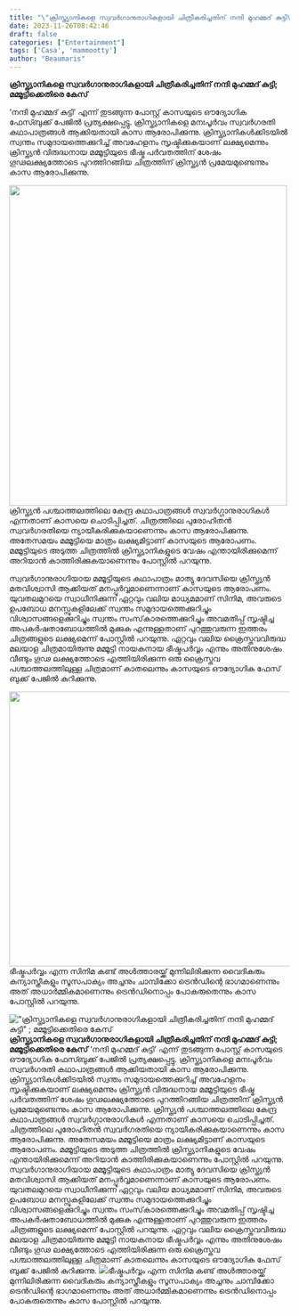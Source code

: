 ```yaml
---
title: "\"ക്രിസ്ത്യാനികളെ സ്വവർഗാനുരാഗികളായി ചിത്രീകരിച്ചതിന് നന്ദി മുഹമ്മദ് കുട്ടി\" ; മമ്മൂട്ടിക്കെതിരെ കേസ്"
date: 2023-11-26T08:42:46
draft: false
categories: ["Entertainment"]
tags: ['Casa', 'mammootty']
author: "Beaumaris"
---
```


<strong>ക്രിസ്ത്യാനികളെ സ്വവർഗാനുരാഗികളായി ചിത്രീകരിച്ചതിന് നന്ദി മുഹമ്മദ് കുട്ടി; മമ്മൂട്ടിക്കെതിരെ കേസ്</strong>

‘നന്ദി മുഹമ്മദ് കുട്ടി’ എന്ന് തുടങ്ങുന്ന പോസ്റ്റ് കാസയുടെ ഔദ്യോഗിക ഫേസ്ബുക്ക് പേജിൽ പ്രത്യക്ഷപ്പെട്ടു. ക്രിസ്ത്യാനികളെ മനഃപൂർവം സ്വവർഗരതി കഥാപാത്രങ്ങൾ ആക്കിയതായി കാസ ആരോപിക്കുന്നു.
ക്രിസ്ത്യാനികൾക്കിടയിൽ സ്വന്തം സമുദായത്തെക്കുറിച്ച് അവഹേളനം സൃഷ്ടിക്കുകയാണ് ലക്ഷ്യമെന്നും ക്രിസ്ത്യൻ വിരുദ്ധനായ മമ്മൂട്ടിയുടെ ഭീഷ്മ പർവതത്തിന് ശേഷം ഗൂഢലക്ഷ്യത്തോടെ പുറത്തിറങ്ങിയ ചിത്രത്തിന് ക്രിസ്ത്യൻ പ്രമേയമുണ്ടെന്നും കാസ ആരോപിക്കുന്നു.

<img class="size-full wp-image-431295 aligncenter" src="https://cdn.boolokam.com/articles/2023/11/wfwwww.webp" alt="" width="499" height="576" />ക്രിസ്ത്യൻ പശ്ചാത്തലത്തിലെ കേന്ദ്ര കഥാപാത്രങ്ങൾ സ്വവർഗ്ഗാനുരാഗികൾ എന്നതാണ് കാസയെ ചൊടിപ്പിച്ചത്. ചിത്രത്തിലെ പുരോഹിതൻ സ്വവർഗരതിയെ ന്യായീകരിക്കുകയാണെന്നും കാസ ആരോപിക്കുന്നു. അതേസമയം മമ്മൂട്ടിയെ മാത്രം ലക്ഷ്യമിട്ടാണ് കാസയുടെ ആരോപണം. മമ്മൂട്ടിയുടെ അടുത്ത ചിത്രത്തിൽ ക്രിസ്ത്യാനികളുടെ വേഷം എന്തായിരിക്കുമെന്ന് അറിയാൻ കാത്തിരിക്കുകയാണെന്നും പോസ്റ്റിൽ പറയുന്നു.

സ്വവര്‍ഗാനുരാഗിയായ മമ്മൂട്ടിയുടെ കഥാപാത്രം മാത്യു ദേവസിയെ ക്രിസ്ത്യന്‍ മതവിശ്വാസി ആക്കിയത്​ മനപ്പൂർവ്വമാണെന്നാണ്​ കാസയുടെ ആരോപണം. യുവതലമുറയെ സ്വാധീനിക്കുന്ന ഏറ്റവും വലിയ മാധ്യമമാണ് സിനിമ, അവരുടെ ഉപബോധ മനസ്സുകളിലേക്ക് സ്വന്തം സമുദായത്തെക്കുറിച്ചും വിശ്വാസങ്ങളെക്കുറിച്ചും സ്വന്തം സംസ്‌കാരത്തെക്കുറിച്ചും അവമതിപ്പ് സൃഷ്ടിച്ച അപകര്‍ഷതാബോധത്തില്‍ മുക്കുക എന്നുള്ളതാണ് പുറത്തുവരുന്ന ഇത്തരം ചിത്രങ്ങളുടെ ലക്ഷ്യമെന്ന് പോസ്റ്റില്‍ പറയുന്നു. ഏറ്റവും വലിയ ക്രൈസ്തവവിരുദ്ധ മലയാള ചിത്രമായിരുന്നു മമ്മൂട്ടി നായകനായ ഭീഷ്മപര്‍വ്വം എന്നും അതിനുശേഷം വീണ്ടും ഗൂഢ ലക്ഷ്യത്തോടെ എത്തിയിരിക്കുന്ന ഒരു ക്രൈസ്തവ പശ്ചാത്തലത്തിലുള്ള ചിത്രമാണ് കാതലെന്നും കാസയുടെ ഔദ്യോഗിക ഫേസ്​ബുക്ക്​ പേജിൽ കുറിക്കുന്നു.

<img class="size-full wp-image-431296 aligncenter" src="https://cdn.boolokam.com/articles/2023/11/22222.webp" alt="" width="823" height="494" />ഭീഷ്മപർവ്വം എന്ന സിനിമ കണ്ട് അൾത്താരയ്ക്ക് മുന്നിലിരിക്കുന്ന വൈദികരും കന്യാസ്ത്രീകളും സൂസപാക്യം അച്ചനും ചാമ്പിക്കോ ട്രെൻഡിന്റെ ഭാഗമാണെന്നും അത് അധാർമ്മികമാണെന്നും ട്രെൻഡിനൊപ്പം പോകരുതെന്നും കാസ പോസ്റ്റിൽ പറയുന്നു.


!["ക്രിസ്ത്യാനികളെ സ്വവർഗാനുരാഗികളായി ചിത്രീകരിച്ചതിന് നന്ദി മുഹമ്മദ് കുട്ടി" ; മമ്മൂട്ടിക്കെതിരെ കേസ്](https://cdn.boolokam.com/articles/2023/11/wfwwww.webp)**ക്രിസ്ത്യാനികളെ സ്വവർഗാനുരാഗികളായി ചിത്രീകരിച്ചതിന് നന്ദി മുഹമ്മദ് കുട്ടി; മമ്മൂട്ടിക്കെതിരെ കേസ്** ‘നന്ദി മുഹമ്മദ് കുട്ടി’ എന്ന് തുടങ്ങുന്ന പോസ്റ്റ് കാസയുടെ ഔദ്യോഗിക ഫേസ്ബുക്ക് പേജിൽ പ്രത്യക്ഷപ്പെട്ടു. ക്രിസ്ത്യാനികളെ മനഃപൂർവം സ്വവർഗരതി കഥാപാത്രങ്ങൾ ആക്കിയതായി കാസ ആരോപിക്കുന്നു. ക്രിസ്ത്യാനികൾക്കിടയിൽ സ്വന്തം സമുദായത്തെക്കുറിച്ച് അവഹേളനം സൃഷ്ടിക്കുകയാണ് ലക്ഷ്യമെന്നും ക്രിസ്ത്യൻ വിരുദ്ധനായ മമ്മൂട്ടിയുടെ ഭീഷ്മ പർവതത്തിന് ശേഷം ഗൂഢലക്ഷ്യത്തോടെ പുറത്തിറങ്ങിയ ചിത്രത്തിന് ക്രിസ്ത്യൻ പ്രമേയമുണ്ടെന്നും കാസ ആരോപിക്കുന്നു. ക്രിസ്ത്യൻ പശ്ചാത്തലത്തിലെ കേന്ദ്ര കഥാപാത്രങ്ങൾ സ്വവർഗ്ഗാനുരാഗികൾ എന്നതാണ് കാസയെ ചൊടിപ്പിച്ചത്. ചിത്രത്തിലെ പുരോഹിതൻ സ്വവർഗരതിയെ ന്യായീകരിക്കുകയാണെന്നും കാസ ആരോപിക്കുന്നു. അതേസമയം മമ്മൂട്ടിയെ മാത്രം ലക്ഷ്യമിട്ടാണ് കാസയുടെ ആരോപണം. മമ്മൂട്ടിയുടെ അടുത്ത ചിത്രത്തിൽ ക്രിസ്ത്യാനികളുടെ വേഷം എന്തായിരിക്കുമെന്ന് അറിയാൻ കാത്തിരിക്കുകയാണെന്നും പോസ്റ്റിൽ പറയുന്നു. സ്വവര്‍ഗാനുരാഗിയായ മമ്മൂട്ടിയുടെ കഥാപാത്രം മാത്യു ദേവസിയെ ക്രിസ്ത്യന്‍ മതവിശ്വാസി ആക്കിയത്​ മനപ്പൂർവ്വമാണെന്നാണ്​ കാസയുടെ ആരോപണം. യുവതലമുറയെ സ്വാധീനിക്കുന്ന ഏറ്റവും വലിയ മാധ്യമമാണ് സിനിമ, അവരുടെ ഉപബോധ മനസ്സുകളിലേക്ക് സ്വന്തം സമുദായത്തെക്കുറിച്ചും വിശ്വാസങ്ങളെക്കുറിച്ചും സ്വന്തം സംസ്‌കാരത്തെക്കുറിച്ചും അവമതിപ്പ് സൃഷ്ടിച്ച അപകര്‍ഷതാബോധത്തില്‍ മുക്കുക എന്നുള്ളതാണ് പുറത്തുവരുന്ന ഇത്തരം ചിത്രങ്ങളുടെ ലക്ഷ്യമെന്ന് പോസ്റ്റില്‍ പറയുന്നു. ഏറ്റവും വലിയ ക്രൈസ്തവവിരുദ്ധ മലയാള ചിത്രമായിരുന്നു മമ്മൂട്ടി നായകനായ ഭീഷ്മപര്‍വ്വം എന്നും അതിനുശേഷം വീണ്ടും ഗൂഢ ലക്ഷ്യത്തോടെ എത്തിയിരിക്കുന്ന ഒരു ക്രൈസ്തവ പശ്ചാത്തലത്തിലുള്ള ചിത്രമാണ് കാതലെന്നും കാസയുടെ ഔദ്യോഗിക ഫേസ്​ബുക്ക്​ പേജിൽ കുറിക്കുന്നു. ![](https://cdn.boolokam.com/articles/2023/11/22222.webp)ഭീഷ്മപർവ്വം എന്ന സിനിമ കണ്ട് അൾത്താരയ്ക്ക് മുന്നിലിരിക്കുന്ന വൈദികരും കന്യാസ്ത്രീകളും സൂസപാക്യം അച്ചനും ചാമ്പിക്കോ ട്രെൻഡിന്റെ ഭാഗമാണെന്നും അത് അധാർമ്മികമാണെന്നും ട്രെൻഡിനൊപ്പം പോകരുതെന്നും കാസ പോസ്റ്റിൽ പറയുന്നു.
